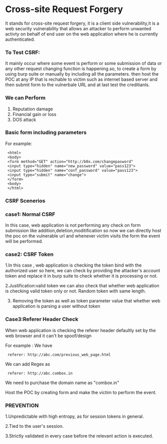 Cross-site Request Forgery
============
It stands for cross-site request forgery,
     it is a client side vulnerability,it is a web security vulnerability that allows an attacker
     to perform unwanted activty on behalf of end user on the web application where he is currently 
     authenticated.
     
  <h3>To Test CSRF:</h3>
     It mainly occur where some event is perform or some submission of data or any other request changing 
     function is happening.so, to create a form by using burp suite or manually by including all the parameters.
     then host the POC at any IP that is rechable to victim such as internet based server and then submit form to 
     the vulnerbale URL and at last test the creditianls.
     
<h3>We can Perform </h3>

1. Reputation damage
2. Financial gain or loss
3. DOS attack
            
  <h3>Basic form including parameters</h3>
     For example:
     
     <html>
     <body>
     <form method="GET" action="http://b0x.com/changepasword"
     <input type="hidden" name="new_password" value="pass123">
     <input type="hidden" name="conf_password" value="pass123">
     <input type="submit" name="change">
     </form>
     <body>
     </html>
     
     
   <h3>CSRF Scenerios</h3>
     
   <h3>case1: Normal CSRF</h3>
     In this case, web application is not performing any check on form submission like addition,deletion,moditification so now we can directly host the poc on the vulnerable url and whenever victim visits the form the event will be performed.
     
   <h3>case2: CSRF Token</h3>
     
  1.In this case , web application is checking the token bind with the authorized user
     so here, we can check by providing the attacker's account token and replace it in burp suite to check whether it is processing or not.
     
   2.Justification:valid token
     we can also check that whether web application is checking valid token only or not. Random token with same length.
     
  3. 
     Removing the token as well as token parameter value that whether web application is parsing a user without token 
     
     
 <h3>Case3:Referer Header Check</h3>
     When web application is checking the referer header
      defaultly set by the web browser and it
      can't be spoof/design
      
   For example :
    We have 
  
     referer: http://abc.com/previous_web_page.html
   We can add Regex as 
   
     referer: http://abc.combox.in
                  
   We need to purchase the domain name as "combox.in"
   
   Host the POC by creating form and make the victim to perform the event.
   
 <H3>PREVENTION</H3>
 
 1.Unpredictable with high entropy, as for session tokens in general.
 
 2.Tied to the user's session.
 
 3.Strictly validated in every case before the relevant action is executed.
   

              
      
  
